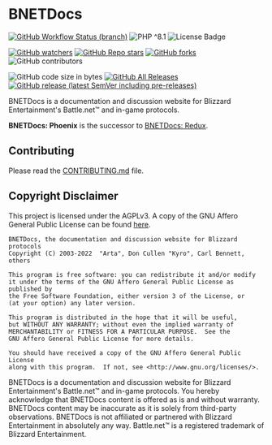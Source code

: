 # BNETDocs

[![GitHub Workflow Status (branch)](https://img.shields.io/github/actions/workflow/status/BNETDocs/bnetdocs-web/php.yml?branch=develop&style=for-the-badge)](https://github.com/BNETDocs/bnetdocs-web/actions?query=workflow%3Abnetdocs-web)
![PHP ^8.1](https://img.shields.io/badge/php-%5E8.1-blue?style=for-the-badge)
![License Badge](https://img.shields.io/github/license/BNETDocs/bnetdocs-web?style=for-the-badge)

[![GitHub watchers](https://img.shields.io/github/watchers/BNETDocs/bnetdocs-web?style=for-the-badge)](https://github.com/BNETDocs/bnetdocs-web/watchers)
[![GitHub Repo stars](https://img.shields.io/github/stars/BNETDocs/bnetdocs-web?style=for-the-badge)](https://github.com/BNETDocs/bnetdocs-web/stargazers)
[![GitHub forks](https://img.shields.io/github/forks/BNETDocs/bnetdocs-web?style=for-the-badge)](https://github.com/BNETDocs/bnetdocs-web/network/members)
![GitHub contributors](https://img.shields.io/github/contributors/BNETDocs/bnetdocs-web?style=for-the-badge)

![GitHub code size in bytes](https://img.shields.io/github/languages/code-size/BNETDocs/bnetdocs-web?style=for-the-badge)
[![GitHub All Releases](https://img.shields.io/github/downloads/BNETDocs/bnetdocs-web/total?style=for-the-badge)](https://github.com/BNETDocs/bnetdocs-web/releases/latest)
[![GitHub release (latest SemVer including pre-releases)](https://img.shields.io/github/v/release/BNETDocs/bnetdocs-web?include_prereleases&label=latest%20release&style=for-the-badge)](https://github.com/BNETDocs/bnetdocs-web/releases/latest)

BNETDocs is a documentation and discussion website for Blizzard Entertainment's
Battle.net&trade; and in-game protocols.

**BNETDocs: Phoenix** is the successor to
[BNETDocs: Redux](https://github.com/BNETDocs/bnetdocs-web/tree/redux).

## Contributing
Please read the [CONTRIBUTING.md](/CONTRIBUTING.md) file.

## Copyright Disclaimer
This project is licensed under the AGPLv3. A copy of the GNU Affero General
Public License can be found [here](/LICENSE.txt).

    BNETDocs, the documentation and discussion website for Blizzard protocols
    Copyright (C) 2003-2022  "Arta", Don Cullen "Kyro", Carl Bennett, others

    This program is free software: you can redistribute it and/or modify
    it under the terms of the GNU Affero General Public License as published by
    the Free Software Foundation, either version 3 of the License, or
    (at your option) any later version.

    This program is distributed in the hope that it will be useful,
    but WITHOUT ANY WARRANTY; without even the implied warranty of
    MERCHANTABILITY or FITNESS FOR A PARTICULAR PURPOSE.  See the
    GNU Affero General Public License for more details.

    You should have received a copy of the GNU Affero General Public License
    along with this program.  If not, see <http://www.gnu.org/licenses/>.

BNETDocs is a documentation and discussion website for Blizzard Entertainment's
Battle.net&trade; and in-game protocols. You hereby acknowledge that BNETDocs
content is offered as is and without warranty. BNETDocs content may be
inaccurate as it is solely from third-party observations. BNETDocs is not
affiliated or partnered with Blizzard Entertainment in absolutely any way.
Battle.net&trade; is a registered trademark of Blizzard Entertainment.
